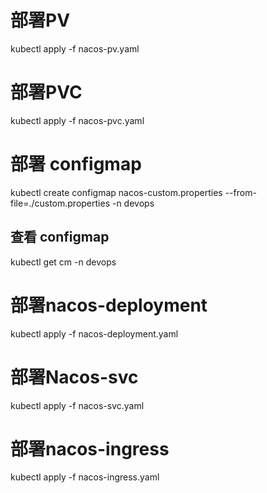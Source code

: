 # 部署PV
kubectl  apply -f  nacos-pv.yaml
# 部署PVC
kubectl  apply -f  nacos-pvc.yaml 
# 部署 configmap
kubectl create configmap nacos-custom.properties --from-file=./custom.properties -n devops
## 查看 configmap
kubectl  get cm -n devops
# 部署nacos-deployment
kubectl apply -f  nacos-deployment.yaml 

# 部署Nacos-svc
kubectl apply -f nacos-svc.yaml 

# 部署nacos-ingress
kubectl apply -f nacos-ingress.yaml 
